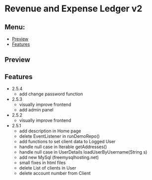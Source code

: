 # Revenue and Expense Ledger v2

## Menu:
* [Preview](#preview)
* [Features](#features)

## Preview


## Features

+ 2.5.4
    + add change password function
+ 2.5.3
    + visually improve frontend
    + add admin panel
+ 2.5.2
    + visually improve frontend
+ 2.5.1
    + add description in Home page
    + delete EventListener in runDemoRepo()
    + add functions to set client data to Logged User
    + handle null case in Iterable getAddresses()
    + handle null case in UserDetails loadUserByUsername(String s)
    + add new MySql (freemysqlhosting.net)
    + small fixes in html files
    + delete List of clients in User
    + delete account number from Client
